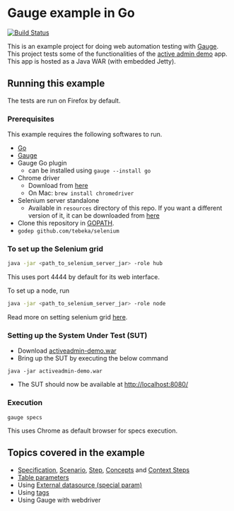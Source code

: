 # Gauge example in Go
[![Build Status](https://snap-ci.com/getgauge-contrib/gauge-example-go/branch/master/build_image)](https://snap-ci.com/getgauge-contrib/gauge-example-go/branch/master)

This is an example project for doing web automation testing with [Gauge](http://getgauge.io). This project tests some of the functionalities of the [active admin demo](https://github.com/getgauge/activeadmin-demo) app. This app is hosted as a Java WAR (with embedded Jetty).

## Running this example
The tests are run on Firefox by default.

### Prerequisites

This example requires the following softwares to run.
  * [Go](https://golang.org/)
  * [Gauge](http://getgauge.io/get-started/index.html)
  * Gauge Go plugin
    * can be installed using `gauge --install go`
  * Chrome driver
    * Download from [here](http://chromedriver.storage.googleapis.com/index.html)
    * On Mac: `brew install chromedriver`
  * Selenium server standalone
    * Available in `resources` directory of this repo. If you want a different version of it, it can be downloaded from [here](http://selenium-release.storage.googleapis.com/index.html)
  * Clone this repository in [GOPATH](https://apoorvam.github.io/golang/setup/2015/07/26/setting-up-golang-devbox.html).           
  * `godep github.com/tebeka/selenium`       

### To set up the Selenium grid

```sh
java -jar <path_to_selenium_server_jar> -role hub
```
This uses port 4444 by default for its web interface.

To set up a node, run
```sh
java -jar <path_to_selenium_server_jar> -role node
```
Read more on setting selenium grid [here](https://github.com/apoorvam/gaugeGrid#setting-the-selenium-grid).

### Setting up the System Under Test (SUT)

* Download [activeadmin-demo.war](https://bintray.com/artifact/download/gauge/activeadmin-demo/activeadmin-demo.war)
* Bring up the SUT by executing the below command
```
java -jar activeadmin-demo.war
```
* The SUT should now be available at [http://localhost:8080/](http://localhost:8080)

### Execution

```
gauge specs
```
This uses Chrome as default browser for specs execution.

## Topics covered in the example

* [Specification](http://getgauge.io/documentation/user/current/specifications/index.html), [Scenario](http://getgauge.io/documentation/user/current/specifications/scenarios.html),  [Step](http://getgauge.io/documentation/user/current/specifications/steps.html), [Concepts](http://getgauge.io/documentation/user/current/specifications/concepts.html) and [Context Steps](http://getgauge.io/documentation/user/current/specifications/contexts.html)
* [Table parameters](http://getgauge.io/documentation/user/current/specifications/parameters.html#table-parameter)
* Using [External datasource (special param)](http://getgauge.io/documentation/user/current/specifications/parameters.html#special-parameters)
* Using [tags](http://getgauge.io/documentation/user/current/specifications/tags.html)
* Using Gauge with webdriver
